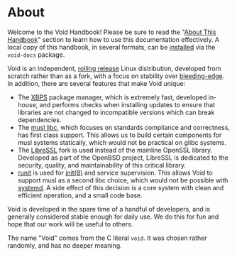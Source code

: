 # About

Welcome to the Void Handbook! Please be sure to read the "[About This
Handbook](./about-this-handbook.md)" section to learn how to use this
documentation effectively. A local copy of this handbook, in several formats,
can be [installed](../xbps/index.md) via the `void-docs` package.

Void is an independent, [rolling
release](https://en.wikipedia.org/wiki/Rolling_release) Linux distribution,
developed from scratch rather than as a fork, with a focus on stability over
[bleeding-edge](https://en.wikipedia.org/wiki/Bleeding_edge_technology). In
addition, there are several features that make Void unique:

- The [XBPS](https://github.com/void-linux/xbps) package manager, which is
   extremely fast, developed in-house, and performs checks when installing
   updates to ensure that libraries are not changed to incompatible versions
   which can break dependencies.
- The [musl libc](https://musl.libc.org/), which focuses on standards compliance
   and correctness, has first class support. This allows us to build certain
   components for musl systems statically, which would not be practical on glibc
   systems.
- The [LibreSSL](https://www.libressl.org/) fork is used instead of the mainline
   OpenSSL library. Developed as part of the OpenBSD project, LibreSSL is
   dedicated to the security, quality, and maintainability of this critical
   library.
- [runit](../config/services/index.md) is used for
   [init(8)](https://man.voidlinux.org/init.8) and service supervision. This
   allows Void to support musl as a second libc choice, which would not be
   possible with [systemd](https://www.freedesktop.org/wiki/Software/systemd/).
   A side effect of this decision is a core system with clean and efficient
   operation, and a small code base.

Void is developed in the spare time of a handful of developers, and is generally
considered stable enough for daily use. We do this for fun and hope that our
work will be useful to others.

The name "Void" comes from the C literal `void`. It was chosen rather randomly,
and has no deeper meaning.
